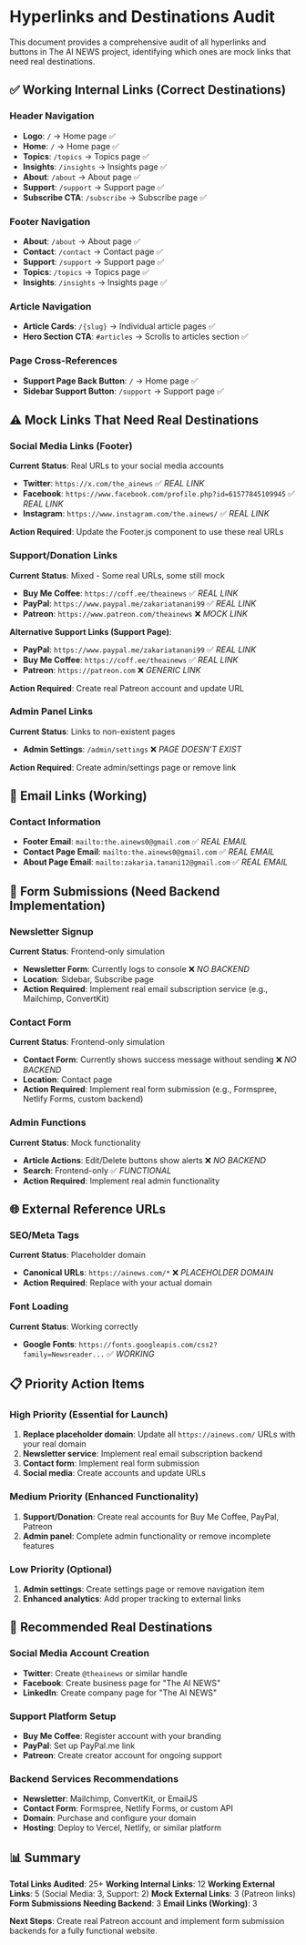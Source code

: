 # Hyperlinks and Destinations Audit

This document provides a comprehensive audit of all hyperlinks and buttons in The AI NEWS project, identifying which ones are mock links that need real destinations.

## ✅ **Working Internal Links (Correct Destinations)**

### Header Navigation
- **Logo**: `/` → Home page ✅
- **Home**: `/` → Home page ✅
- **Topics**: `/topics` → Topics page ✅
- **Insights**: `/insights` → Insights page ✅
- **About**: `/about` → About page ✅
- **Support**: `/support` → Support page ✅
- **Subscribe CTA**: `/subscribe` → Subscribe page ✅

### Footer Navigation
- **About**: `/about` → About page ✅
- **Contact**: `/contact` → Contact page ✅
- **Support**: `/support` → Support page ✅
- **Topics**: `/topics` → Topics page ✅
- **Insights**: `/insights` → Insights page ✅

### Article Navigation
- **Article Cards**: `/{slug}` → Individual article pages ✅
- **Hero Section CTA**: `#articles` → Scrolls to articles section ✅

### Page Cross-References
- **Support Page Back Button**: `/` → Home page ✅
- **Sidebar Support Button**: `/support` → Support page ✅

## ⚠️ **Mock Links That Need Real Destinations**

### Social Media Links (Footer)
**Current Status**: Real URLs to your social media accounts
- **Twitter**: `https://x.com/the_ainews` ✅ *REAL LINK*
- **Facebook**: `https://www.facebook.com/profile.php?id=61577845109945` ✅ *REAL LINK*
- **Instagram**: `https://www.instagram.com/the.ainews/` ✅ *REAL LINK*

**Action Required**: Update the Footer.js component to use these real URLs

### Support/Donation Links
**Current Status**: Mixed - Some real URLs, some still mock
- **Buy Me Coffee**: `https://coff.ee/theainews` ✅ *REAL LINK*
- **PayPal**: `https://www.paypal.me/zakariatanani99` ✅ *REAL LINK*
- **Patreon**: `https://www.patreon.com/theainews` ❌ *MOCK LINK*

**Alternative Support Links (Support Page)**:
- **PayPal**: `https://www.paypal.me/zakariatanani99` ✅ *REAL LINK*
- **Buy Me Coffee**: `https://coff.ee/theainews` ✅ *REAL LINK*
- **Patreon**: `https://patreon.com` ❌ *GENERIC LINK*

**Action Required**: Create real Patreon account and update URL

### Admin Panel Links
**Current Status**: Links to non-existent pages
- **Admin Settings**: `/admin/settings` ❌ *PAGE DOESN'T EXIST*

**Action Required**: Create admin/settings page or remove link

## 📧 **Email Links (Working)**

### Contact Information
- **Footer Email**: `mailto:the.ainews0@gmail.com` ✅ *REAL EMAIL*
- **Contact Page Email**: `mailto:the.ainews0@gmail.com` ✅ *REAL EMAIL*
- **About Page Email**: `mailto:zakaria.tanani12@gmail.com` ✅ *REAL EMAIL*

## 🔧 **Form Submissions (Need Backend Implementation)**

### Newsletter Signup
**Current Status**: Frontend-only simulation
- **Newsletter Form**: Currently logs to console ❌ *NO BACKEND*
- **Location**: Sidebar, Subscribe page
- **Action Required**: Implement real email subscription service (e.g., Mailchimp, ConvertKit)

### Contact Form
**Current Status**: Frontend-only simulation
- **Contact Form**: Currently shows success message without sending ❌ *NO BACKEND*
- **Location**: Contact page
- **Action Required**: Implement real form submission (e.g., Formspree, Netlify Forms, custom backend)

### Admin Functions
**Current Status**: Mock functionality
- **Article Actions**: Edit/Delete buttons show alerts ❌ *NO BACKEND*
- **Search**: Frontend-only ✅ *FUNCTIONAL*
- **Action Required**: Implement real admin functionality

## 🌐 **External Reference URLs**

### SEO/Meta Tags
**Current Status**: Placeholder domain
- **Canonical URLs**: `https://ainews.com/*` ❌ *PLACEHOLDER DOMAIN*
- **Action Required**: Replace with your actual domain

### Font Loading
**Current Status**: Working correctly
- **Google Fonts**: `https://fonts.googleapis.com/css2?family=Newsreader...` ✅ *WORKING*

## 📋 **Priority Action Items**

### High Priority (Essential for Launch)
1. **Replace placeholder domain**: Update all `https://ainews.com/` URLs with your real domain
2. **Newsletter service**: Implement real email subscription backend
3. **Contact form**: Implement real form submission
4. **Social media**: Create accounts and update URLs

### Medium Priority (Enhanced Functionality)
1. **Support/Donation**: Create real accounts for Buy Me Coffee, PayPal, Patreon
2. **Admin panel**: Complete admin functionality or remove incomplete features

### Low Priority (Optional)
1. **Admin settings**: Create settings page or remove navigation item
2. **Enhanced analytics**: Add proper tracking to external links

## 🔗 **Recommended Real Destinations**

### Social Media Account Creation
- **Twitter**: Create `@theainews` or similar handle
- **Facebook**: Create business page for "The AI NEWS"
- **LinkedIn**: Create company page for "The AI NEWS"

### Support Platform Setup
- **Buy Me Coffee**: Register account with your branding
- **PayPal**: Set up PayPal.me link
- **Patreon**: Create creator account for ongoing support

### Backend Services Recommendations
- **Newsletter**: Mailchimp, ConvertKit, or EmailJS
- **Contact Form**: Formspree, Netlify Forms, or custom API
- **Domain**: Purchase and configure your domain
- **Hosting**: Deploy to Vercel, Netlify, or similar platform

## 📊 **Summary**

**Total Links Audited**: 25+
**Working Internal Links**: 12
**Working External Links**: 5 (Social Media: 3, Support: 2)
**Mock External Links**: 3 (Patreon links)
**Form Submissions Needing Backend**: 3
**Email Links (Working)**: 3

**Next Steps**: Create real Patreon account and implement form submission backends for a fully functional website. 